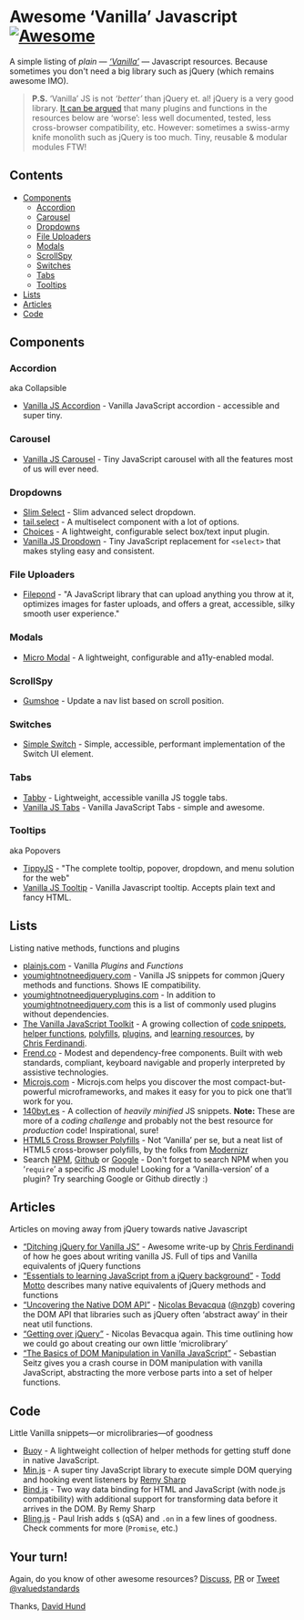 # Awesome ‘Vanilla’ Javascript [![Awesome](https://awesome.re/badge.svg)](https://awesome.re)

A simple listing of *plain* — *[‘Vanilla’](http://vanilla-js.com/)* — Javascript resources.
Because sometimes you don't need a big library such as jQuery (which remains awesome IMO).

> **P.S.** ‘Vanilla’ JS is not *‘better’* than jQuery et. al! jQuery is a very good library. [It can be argued](http://stackoverflow.com/a/3393922) that many plugins and functions in the resources below are ‘worse’: less well documented, tested, less cross-browser compatibility, etc. However: sometimes a swiss-army knife monolith such as jQuery is too much. Tiny, reusable & modular modules FTW!

## Contents

- [Components](#components)
  - [Accordion](#accordion)
  - [Carousel](#carousel)
  - [Dropdowns](#dropdowns)
  - [File Uploaders](#file-uploaders)
  - [Modals](#modals)
  - [ScrollSpy](#scrollspy)
  - [Switches](#switches)
  - [Tabs](#tabs)
  - [Tooltips](#tooltips)
- [Lists](#lists)
- [Articles](#articles)
- [Code](#code)

## Components

### Accordion
aka Collapsible

- [Vanilla JS Accordion](https://github.com/zoltantothcom/vanilla-js-accordion) - Vanilla JavaScript accordion - accessible and super tiny.

### Carousel

- [Vanilla JS Carousel](https://github.com/zoltantothcom/vanilla-js-carousel) - Tiny JavaScript carousel with all the features most of us will ever need.

### Dropdowns

- [Slim Select](https://slimselectjs.com/) - Slim advanced select dropdown.
- [tail.select](https://github.pytes.net/tail.select/) - A multiselect component with a lot of options.
- [Choices](https://joshuajohnson.co.uk/Choices/) - A lightweight, configurable select box/text input plugin.
- [Vanilla JS Dropdown](https://github.com/zoltantothcom/vanilla-js-dropdown) - Tiny JavaScript replacement for `<select>` that makes styling easy and consistent.

### File Uploaders

- [Filepond](https://pqina.nl/filepond/) - "A JavaScript library that can upload anything you throw at it, optimizes images for faster uploads, and offers a great, accessible, silky smooth user experience."

### Modals

- [Micro Modal](https://micromodal.now.sh/) - A lightweight, configurable and a11y-enabled modal.

### ScrollSpy

- [Gumshoe](https://github.com/cferdinandi/gumshoe) - Update a nav list based on scroll position.

### Switches

- [Simple Switch](https://github.com/aeolingamenfel/simple-switch) - Simple, accessible, performant implementation of the Switch UI element.

### Tabs

- [Tabby](https://github.com/cferdinandi/tabby) - Lightweight, accessible vanilla JS toggle tabs.
- [Vanilla JS Tabs](https://github.com/zoltantothcom/vanilla-js-tabs) - Vanilla JavaScript Tabs - simple and awesome.

### Tooltips
aka Popovers

- [TippyJS](https://atomiks.github.io/tippyjs/) - "The complete tooltip, popover, dropdown, and menu solution for the web"
- [Vanilla JS Tooltip](https://github.com/zoltantothcom/vanilla-js-tooltip) - Vanilla Javascript tooltip. Accepts plain text and fancy HTML.

## Lists

Listing native methods, functions and plugins

- [plainjs.com](https://plainjs.com/) - Vanilla *Plugins* and *Functions*
- [youmightnotneedjquery.com](http://youmightnotneedjquery.com/) - Vanilla JS snippets for common jQuery methods and functions. Shows IE compatibility.
- [youmightnotneedjqueryplugins.com](http://youmightnotneedjqueryplugins.com/) - In addition to [youmightnotneedjquery.com](http://youmightnotneedjquery.com/) this is a list of commonly used plugins without dependencies.
- [The Vanilla JavaScript Toolkit](https://vanillajstoolkit.com) - A growing collection of [code snippets](https://vanillajstoolkit.com/code-snippets), [helper functions](https://vanillajstoolkit.com/helpers), [polyfills](https://vanillajstoolkit.com/polyfills), [plugins](https://vanillajstoolkit.com/plugins), and [learning resources](https://vanillajstoolkit.com/resources), by [Chris&nbsp;Ferdinandi](https://gomakethings.com/).
- [Frend.co](https://frend.co/) - Modest and dependency-free components. Built with web standards, compliant, keyboard navigable and properly interpreted by assistive technologies.
- [Microjs.com](http://microjs.com/) - Microjs.com helps you discover the most compact-but-powerful microframeworks, and makes it easy for you to pick one that’ll work for you.
- [140byt.es](http://www.140byt.es/) - A collection of *heavily minified* JS snippets. **Note:** These are more of a *coding challenge* and probably not the best resource for *production* code! Inspirational, sure!
- [HTML5 Cross Browser Polyfills](https://github.com/Modernizr/Modernizr/wiki/HTML5-Cross-browser-Polyfills) - Not ‘Vanilla’ per se, but a neat list of HTML5 cross-browser polyfills, by the folks from [Modernizr](http://modernizr.com/)
- Search [NPM](https://www.npmjs.com/), [Github](https://github.com/search?l=JavaScript&o=desc&q=vanilla&s=&type=Repositories&utf8=%E2%9C%93) or [Google](https://www.google.com/?q=Vanilla+JS+%3Cplugin%3E) - Don't forget to search NPM when you ‘`require`’ a specific JS module! Looking for a ‘Vanilla-version’ of a plugin? Try searching Google or Github directly :)

## Articles

Articles on moving away from jQuery towards native Javascript

- [“Ditching jQuery for Vanilla JS”](http://gomakethings.com/ditching-jquery) - Awesome write-up by [Chris Ferdinandi](http://gomakethings.com/) of how he goes about writing vanilla JS. Full of tips and Vanilla equivalents of jQuery functions
- [“Essentials to learning JavaScript from a jQuery background”](http://toddmotto.com/is-it-time-to-drop-jquery-essentials-to-learning-javascript-from-a-jquery-background/) - [Todd Motto](http://toddmotto.com/) describes many native equivalents of jQuery methods and functions
- [“Uncovering the Native DOM API”](http://ponyfoo.com/articles/uncovering-the-native-dom-api) - [Nicolas Bevacqua](http://ponyfoo.com/) ([@nzgb](https://twitter.com/nzgb)) covering the DOM API that libraries such as jQuery often ‘abstract away’ in their neat util functions.
- [“Getting over jQuery”](http://ponyfoo.com/articles/getting-over-jquery) - Nicolas Bevacqua again. This time outlining how we could go about creating our own little ‘microlibrary’
- [“The Basics of DOM Manipulation in Vanilla JavaScript”](https://www.sitepoint.com/dom-manipulation-vanilla-javascript-no-jquery/) - Sebastian Seitz gives you a crash course in DOM manipulation with vanilla JavaScript, abstracting the more verbose parts into a set of helper functions.

## Code

Little Vanilla snippets—or microlibraries—of goodness

- [Buoy](https://github.com/cferdinandi/buoy) - A lightweight collection of helper methods for getting stuff done in native JavaScript.
- [Min.js](https://github.com/remy/min.js) - A super tiny JavaScript library to execute simple DOM querying and hooking event listeners by [Remy Sharp](https://remysharp.com/)
- [Bind.js](https://github.com/remy/bind.js) - Two way data binding for HTML and JavaScript (with node.js compatibility) with additional support for transforming data before it arrives in the DOM. By Remy Sharp
- [Bling.js](https://gist.github.com/paulirish/12fb951a8b893a454b32) - Paul Irish adds `$` (qSA) and `.on` in a few lines of goodness. Check comments for more (`Promise`, etc.)

## Your turn!

Again, do you know of other awesome resources? [Discuss](), [PR]() or [Tweet @valuedstandards](https://twitter.com/valuedstandards)

Thanks, [David Hund](http://valuedstandards.com)
